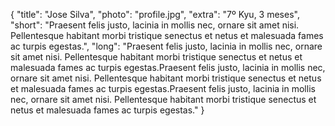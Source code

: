 {
    "title": "Jose Silva",
    "photo": "profile.jpg",
    "extra": "7º Kyu, 3 meses",
    "short": "Praesent felis justo, lacinia in mollis nec, ornare sit amet nisi. Pellentesque habitant morbi tristique senectus et netus et malesuada fames ac turpis egestas.",
    "long": "Praesent felis justo, lacinia in mollis nec, ornare sit amet nisi. Pellentesque habitant morbi tristique senectus et netus et malesuada fames ac turpis egestas.Praesent felis justo, lacinia in mollis nec, ornare sit amet nisi. Pellentesque habitant morbi tristique senectus et netus et malesuada fames ac turpis egestas.Praesent felis justo, lacinia in mollis nec, ornare sit amet nisi. Pellentesque habitant morbi tristique senectus et netus et malesuada fames ac turpis egestas."
}